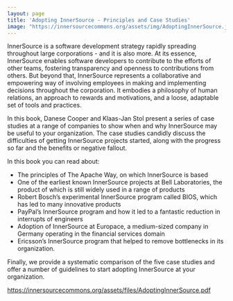 ```yaml
---
layout: page
title: 'Adopting InnerSource - Principles and Case Studies'
image: "https://innersourcecommons.org/assets/img/AdoptingInnerSource.jpg"
---
```


InnerSource is a software development strategy rapidly spreading throughout large corporations - and it is also more. At its essence, InnerSource enables software developers to contribute to the efforts of other teams, fostering transparency and openness to contributions from others. But beyond that, InnerSource represents a collaborative and empowering way of involving employees in making and implementing decisions throughout the corporation. It embodies a philosophy of human relations, an approach to rewards and motivations, and a loose, adaptable set of tools and practices.

In this book, Danese Cooper and Klaas-Jan Stol present a series of case studies at a range of companies to show when and why InnerSource may be useful to your organization. The case studies candidly discuss the difficulties of getting InnerSource projects started, along with the progress so far and the benefits or negative fallout.

In this book you can read about:

* The principles of The Apache Way, on which InnerSource is based
* One of the earliest known InnerSource projects at Bell Laboratories, the product of which is still widely used in a range of products
* Robert Bosch’s experimental InnerSource program called BIOS, which has led to many innovative products
* PayPal’s InnerSource program and how it led to a fantastic reduction in interrupts of engineers
* Adoption of InnerSource at Europace, a medium-sized company in Germany operating in the financial services domain
* Ericsson’s InnerSource program that helped to remove bottlenecks in its organization.

Finally, we provide a systematic comparison of the five case studies and offer a number of guidelines to start adopting InnerSource at your organization.


https://innersourcecommons.org/assets/files/AdoptingInnerSource.pdf
